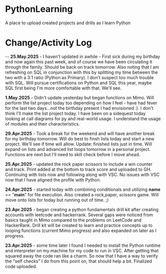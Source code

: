 # PythonLearning

A place to upload created projects and drills as I learn Python

# Change/Activity Log 

--
**25.May.2025** - I haven't updated in awhile - First sick during my birthday and now again this past week, and of course we have been circulating it through the family.  Should be back on track tomorrow. Also noting that I am refreshing on SQL in conjunction with this by splitting my time between the two with a 3:1 ratio (Python as Primary). I don't suspect too much trouble with SQL. Will pursue certifications on Python and SQL this year, maybe SQL first being I'm more comfortable with that.  We'll see.

**1.May.2025** - Didn't update yesterday but began functions on Mimo.  Will perform the list project today too depending on how I feel - have had fever for the last two days...not the birthday present I had envisioned :). I don't think I'll make the list project today. I have been on a sidequest today looking at call diagrams for py and real-world usage.  I understand the usage of modules and their characteristics.

**29.Apr.2025** - Took a break for the weekend and will have another break for my birthday tomorrow.  Will do best to finsh lists today and start a new project. We'll see if time will allow. Update: finished lists just in time.  Will expand on lists and advanced list loops tomorrow in a personal project. Functions are next but I'll need to skill check before I move ahead.

**25.Apr.2025** - updated the rock paper scissors to include a win counter and track.  Print added at the bottom to track score and uploaded to GH. Continuing with lists now and following along with VSC.  No issues with VSC now that I have aligned the profile with Python.  

**24.Apr.2025** - started today with combining conditionals and utilizing __name__ == "__main__" for file execution. Also created a rock,paper, scissors game. Will move onto lists for today but running out of time. ;)

**23.Apr.2025** - began creating a python fundamentals drill kit after creating accounts with leetcode and hackerrank.  Several gaps were noticed from basics taught in Mimo compared to the problems on LeetCode and HackerRank. Drill kit will be created to learn and practice concepts up to looping functions (current Mimo progress) and also expanded on later as I progress.

**23.Apr.2025** - some time later I found I needed to install the Python runtime and interpreter on my machine for my code to run in VSC. After getting that squared away the code ran like a charm.  So now that I have a way to verify the "self checks" I do from this point on, that should help a bit.  Finalized code uploaded.
